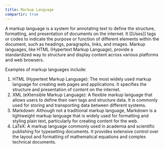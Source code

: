 ```yaml
---
title: Markup Language
compartir: true
---
```

A markup language is a system for annotating text to define the structure, formatting, and presentation of documents on the internet. It [[Uses]] tags or codes to indicate the purpose or function of different elements within the document, such as headings, paragraphs, links, and images. Markup languages, like HTML (Hypertext Markup Language), provide a standardized way to structure and display content across various platforms and web browsers.

Examples of markup languages include:

1. HTML (Hypertext Markup Language): The most widely used markup language for creating web pages and applications. It specifies the structure and presentation of content on the internet.
2. XML (eXtensible Markup Language): A flexible markup language that allows users to define their own tags and structure data. It is commonly used for storing and transporting data between different systems.
3. Markdown: Although not a traditional markup language, Markdown is a lightweight markup language that is widely used for formatting and styling plain text, particularly for creating content for the web.
4. LaTeX: A markup language commonly used in academia and scientific publishing for typesetting documents. It provides extensive control over the layout and formatting of mathematical equations and complex technical documents.
